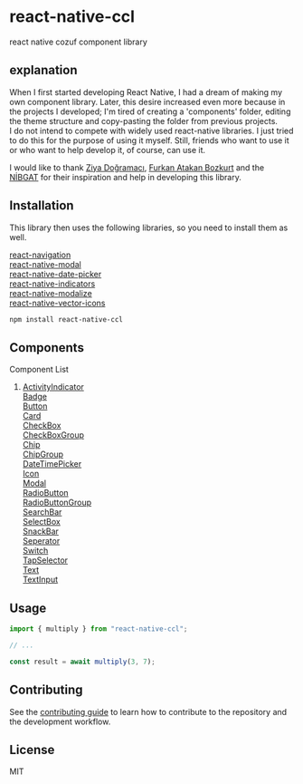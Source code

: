 # react-native-ccl

react native cozuf component library

## explanation
When I first started developing React Native, I had a dream of making my own component library. Later, this desire increased even more because in the projects I developed; I'm tired of creating a 'components' folder, editing the theme structure and copy-pasting the folder from previous projects.<br>
I do not intend to compete with widely used react-native libraries. I just tried to do this for the purpose of using it myself. Still, friends who want to use it or who want to help develop it, of course, can use it.

I would like to thank [Ziya Doğramacı](https://dogramaciziya.medium.com/), [Furkan Atakan Bozkurt](https://github.com/lfabl) and the [NİBGAT](https://github.com/nibgat) for their inspiration and help in developing this library.

## Installation
This library then uses the following libraries, so you need to install them as well.

[react-navigation](https://reactnavigation.org/docs/5.x/getting-started)<br>
[react-native-modal](https://github.com/react-native-modal/react-native-modal)<br>
[react-native-date-picker](https://github.com/henninghall/react-native-date-picker)<br>
[react-native-indicators](https://github.com/n4kz/react-native-indicators)<br>
[react-native-modalize](https://github.com/jeremybarbet/react-native-modalize)<br>
[react-native-vector-icons](https://github.com/oblador/react-native-vector-icons)<br>

```sh
npm install react-native-ccl
```

## Components
Component List

1. [ActivityIndicator](https://www.youtube.com) <br>
[Badge](https://www.youtube.com) <br>
[Button](https://www.youtube.com) <br>
[Card](https://www.youtube.com) <br>
[CheckBox](https://www.youtube.com) <br>
[CheckBoxGroup](https://www.youtube.com) <br>
[Chip](https://www.youtube.com) <br>
[ChipGroup](https://www.youtube.com) <br>
[DateTimePicker](https://www.youtube.com) <br>
[Icon](https://www.youtube.com) <br>
[Modal](https://www.youtube.com) <br>
[RadioButton](https://www.youtube.com) <br>
[RadioButtonGroup](https://www.youtube.com) <br>
[SearchBar](https://www.youtube.com) <br>
[SelectBox](https://www.youtube.com) <br>
[SnackBar](https://www.youtube.com) <br>
[Seperator](https://www.youtube.com) <br>
[Switch](https://www.youtube.com) <br>
[TapSelector](https://www.youtube.com) <br>
[Text](https://www.youtube.com) <br>
[TextInput](https://www.youtube.com) <br>

## Usage

```js
import { multiply } from "react-native-ccl";

// ...

const result = await multiply(3, 7);
```

## Contributing

See the [contributing guide](CONTRIBUTING.md) to learn how to contribute to the repository and the development workflow.

## License

MIT
